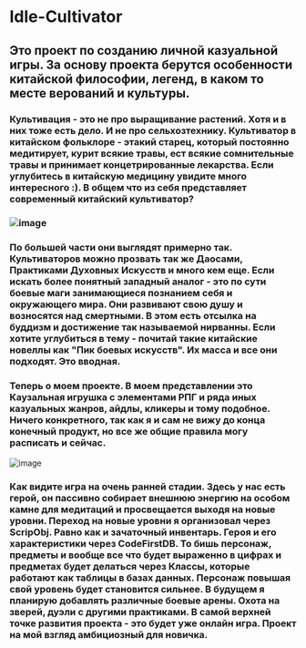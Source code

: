 # Idle-Cultivator

## Это проект по созданию личной казуальной игры. За основу проекта берутся особенности китайской философии, легенд, в каком то месте верований и культуры. 

### Культивация - это не про выращивание растений. Хотя и в них тоже есть дело. И не про сельхозтехнику.  Культиватор в китайском фольклоре - этакий старец, который постоянно медитирует, курит всякие травы, ест всякие сомнительные травы и принимает концетрированные лекарства. Если углубитесь в китайскую медицину увидите много интересного :). В общем что из себя представляет современный китайский культиватор?

### ![image](https://github.com/AstemirMamhegov/Idle-Cultivator/assets/64645245/bff1692f-d784-4a81-979d-97c2143c0429) 

### По большей части они выглядят примерно так. Культиваторов можно прозвать так же Даосами, Практиками Духовных Искусств и много кем еще. Если искать более понятный западный аналог - это по сути боевые маги занимающиеся познанием себя и окружающего мира. Они развивают свою душу и возносятся над смертными. В этом есть отсылка на буддизм и достижение так называемой нирванны. Если хотите углубиться в тему - почитай такие китайские новеллы как "Пик боевых искусств". Их масса и все они подходят. Это вводная.
### Теперь о моем проекте. В моем представлении это Каузальная игрушка с элементами РПГ и ряда иных казуальных жанров, айдлы, кликеры и тому подобное. Ничего конкретного, так как я и сам не вижу до конца конечный продукт, но все же общие правила могу расписать и сейчас.

![image](https://github.com/AstemirMamhegov/Idle-Cultivator/assets/64645245/83020565-2739-4ec7-adce-e12cfc0401f6)

### Как видите игра на очень ранней стадии. Здесь у нас есть герой, он пассивно собирает внешнюю энергию на особом камне для медитаций и просвещается выходя на новые уровни. Переход на новые уровни я организовал через ScripObj. Равно как и зачаточный инвентарь. Героя и его характеристики через CodeFirstDB. То бишь персонаж, предметы и вообще все что будет выраженно в цифрах и предметах будет делаться через Классы, которые работают как таблицы в базах данных. Персонаж повышая свой уровень будет становится сильнее. В будущем я планирую добавлять различные боевые арены. Охота на зверей, дуэли с другими практиками. В самой верхней точке развития проекта - это будет уже онлайн игра. Проект на мой взгляд амбициозный для новичка. 
